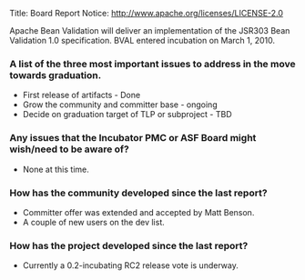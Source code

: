 Title: Board Report
Notice: http://www.apache.org/licenses/LICENSE-2.0

Apache Bean Validation will deliver an implementation of the JSR303 Bean Validation 1.0 specification. BVAL entered incubation on March 1, 2010.

### A list of the three most important issues to address in the move towards graduation.

 * First release of artifacts - Done
 * Grow the community and committer base - ongoing
 * Decide on graduation target of TLP or subproject - TBD

### Any issues that the Incubator PMC or ASF Board might wish/need to be aware of?

 * None at this time.

### How has the community developed since the last report?

 * Committer offer was extended and accepted by Matt Benson.
 * A couple of new users on the dev list.

### How has the project developed since the last report?

 * Currently a 0.2-incubating RC2 release vote is underway.
